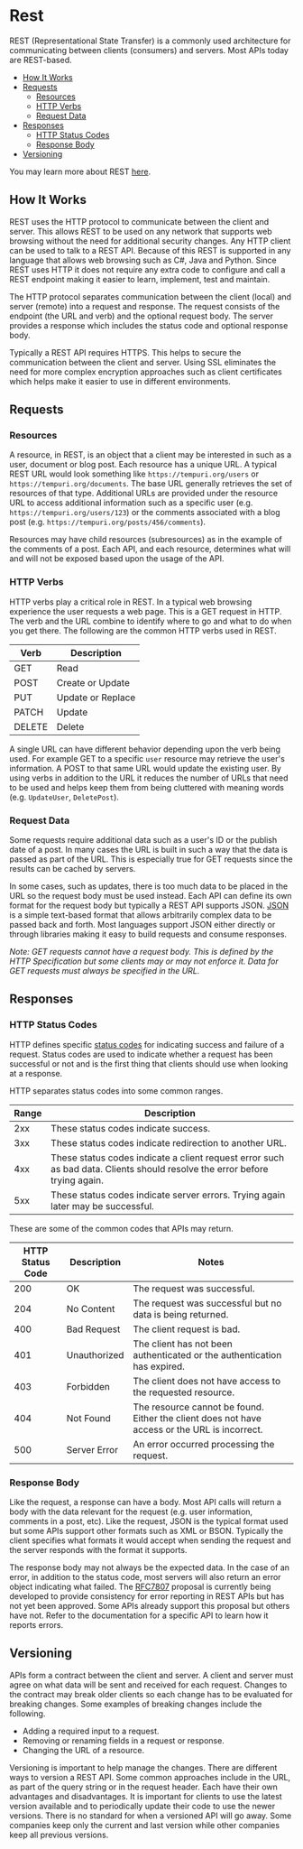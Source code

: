 # Rest

REST (Representational State Transfer) is a commonly used architecture for communicating between clients (consumers) and servers. Most APIs today are REST-based.

- [How It Works](#how-it-works)
- [Requests](#requests)
  - [Resources](#resources)
  - [HTTP Verbs](#http-verbs)
  - [Request Data](#request-data)
- [Responses](#responses)
  - [HTTP Status Codes](#http-status-codes)
  - [Response Body](#response-body)
- [Versioning](#versioning)
  
You may learn more about REST [here](https://en.wikipedia.org/wiki/Representational_state_transfer).

## How It Works

REST uses the HTTP protocol to communicate between the client and server. This allows REST to be used on any network that supports web browsing without the need for additional security changes. Any HTTP client can be used to talk to a REST API. Because of this REST is supported in any language that allows web browsing such as C#, Java and Python. Since REST uses HTTP it does not require any extra code to configure and call a REST endpoint making it easier to learn, implement, test and maintain.

The HTTP protocol separates communication between the client (local) and server (remote) into a request and response. The request consists of the endpoint (the URL and verb) and the optional request body. The server provides a response which includes the status code and optional response body. 

Typically a REST API requires HTTPS. This helps to secure the communication between the client and server. Using SSL eliminates the need for more complex encryption approaches such as client certificates which helps make it easier to use in different environments.

## Requests

### Resources

A resource, in REST, is an object that a client may be interested in such as a user, document or blog post. Each resource has a unique URL. A typical REST URL would look something like `https://tempuri.org/users` or `https://tempuri.org/documents`. The base URL generally retrieves the set of resources of that type. Additional URLs are provided under the resource URL to access additional information such as a specific user (e.g. `https://tempuri.org/users/123`) or the comments associated with a blog post (e.g. `https://tempuri.org/posts/456/comments`).

Resources may have child resources (subresources) as in the example of the comments of a post. Each API, and each resource, determines what will and will not be exposed based upon the usage of the API.

### HTTP Verbs

HTTP verbs play a critical role in REST. In a typical web browsing experience the user requests a web page. This is a GET request in HTTP. The verb and the URL combine to identify where to go and what to do when you get there.  The following are the common HTTP verbs used in REST.

| Verb | Description |
| - | - |
| GET | Read |
| POST | Create or Update |
| PUT | Update or Replace |
| PATCH | Update |
| DELETE | Delete |

A single URL can have different behavior depending upon the verb being used. For example GET to a specific `user` resource may retrieve the user's information. A POST to that same URL would update the existing user. By using verbs in addition to the URL it reduces the number of URLs that need to be used and helps keep them from being cluttered with meaning words (e.g. `UpdateUser`, `DeletePost`).

### Request Data

Some requests require additional data such as a user's ID or the publish date of a post. In many cases the URL is built in such a way that the data is passed as part of the URL. This is especially true for GET requests since the results can be cached by servers. 

In some cases, such as updates, there is too much data to be placed in the URL so the request body must be used instead. Each API can define its own format for the request body but typically a REST API supports JSON. [JSON](https://www.json.org/) is a simple text-based format that allows arbitrarily complex data to be passed back and forth. Most languages support JSON either directly or through libraries making it easy to build requests and consume responses.

*Note: GET requests cannot have a request body. This is defined by the HTTP Specification but some clients may or may not enforce it. Data for GET requests must always be specified in the URL.*

## Responses

### HTTP Status Codes

HTTP defines specific [status codes](https://www.w3.org/Protocols/rfc2616/rfc2616-sec10.html) for indicating success and failure of a request. Status codes are used to indicate whether a request has been successful or not and is the first thing that clients should use when looking at a response. 

HTTP separates status codes into some common ranges.

| Range | Description |
| - | - |
| 2xx | These status codes indicate success. |
| 3xx | These status codes indicate redirection to another URL. |
| 4xx | These status codes indicate a client request error such as bad data. Clients should resolve the error before trying again. |
| 5xx | These status codes indicate server errors. Trying again later may be successful. |

These are some of the common codes that APIs may return.

| HTTP Status Code | Description | Notes
| - | - | - |
| 200 | OK | The request was successful. |
| 204 | No Content | The request was successful but no data is being returned. |
| 400 | Bad Request | The client request is bad. |
| 401 | Unauthorized | The client has not been authenticated or the authentication has expired. |
| 403 | Forbidden | The client does not have access to the requested resource. |
| 404 | Not Found | The resource cannot be found. Either the client does not have access or the URL is incorrect. |
| 500 | Server Error | An error occurred processing the request. |

### Response Body

Like the request, a response can have a body. Most API calls will return a body with the data relevant for the request (e.g. user information, comments in a post, etc). Like the request, JSON is the typical format used but some APIs support other formats such as XML or BSON. Typically the client specifies what formats it would accept when sending the request and the server responds with the format it supports.

The response body may not always be the expected data. In the case of an error, in addition to the status code, most servers will also return an error object indicating what failed. The [RFC7807](https://tools.ietf.org/html/rfc7807) proposal is currently being developed to provide consistency for error reporting in REST APIs but has not yet been approved. Some APIs already support this proposal but others have not. Refer to the documentation for a specific API to learn how it reports errors. 

## Versioning

APIs form a contract between the client and server. A client and server must agree on what data will be sent and received for each request. Changes to the contract may break older clients so each change has to be evaluated for breaking changes. Some examples of breaking changes include the following.

- Adding a required input to a request.
- Removing or renaming fields in a request or response.
- Changing the URL of a resource.

Versioning is important to help manage the changes. There are different ways to version a REST API. Some common approaches include in the URL, as part of the query string or in the request header. Each have their own advantages and disadvantages. It is important for clients to use the latest version available and to periodically update their code to use the newer versions. There is no standard for when a versioned API will go away. Some companies keep only the current and last version while other companies keep all previous versions. 
